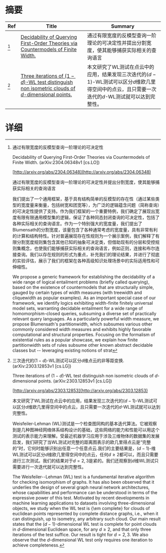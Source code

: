 # 摘要

| Ref | Title | Summary |
| --- | --- | --- |
| [^1] | [Decidability of Querying First-Order Theories via Countermodels of Finite Width.](http://arxiv.org/abs/2304.06348) | 通过有限宽度的反模型查询一阶理论的可决定性并提出分割宽度，使其能够捕获实际相关的查询语言 |
| [^2] | [Three iterations of $(1-d)$-WL test distinguish non isometric clouds of $d$-dimensional points.](http://arxiv.org/abs/2303.12853) | 本文研究了WL测试在点云中的应用，结果发现三次迭代的$(d-1)$-WL测试可以区分$d$维欧几里得空间中的点云，且只需要一次迭代的$d$-WL测试就可以达到完整性。 |

# 详细

[^1]: 通过有限宽度的反模型查询一阶理论的可决定性

    Decidability of Querying First-Order Theories via Countermodels of Finite Width. (arXiv:2304.06348v1 [cs.LO])

    [http://arxiv.org/abs/2304.06348](http://arxiv.org/abs/2304.06348)

    通过有限宽度的反模型查询一阶理论的可决定性并提出分割宽度，使其能够捕获实际相关的查询语言

    

    我们提出了一个通用框架，基于具有结构简单的反模型的存在性（通过某些类型的宽度量来衡量，包括树宽和团宽等），为广泛的逻辑蕴含问题（简称查询）的可决定性提供了支持。作为我们框架的一个重要特例，我们确定了展现出宽度有限有限通用模型集的逻辑，保证了各种同态封闭查询的可决定性，包括了各种实际相关的查询语言。作为一个特别强大的宽度量，我们提出了Blumensath的分割宽度，该量包含了各种通常考虑的宽度量，具有非常有利的计算和结构特性。针对普遍展现存在性规则为一个展示案例，我们解释了有限分割宽度规则集包含其他已知的抽象可决定类，但借助现有的分层和受控规则集概念，也使我们能够捕获实际相关的查询语言，例如正则，连接和布尔连接查询。我们以存在规则的形式为重点，补充我们的理论结果，并进行了彻底的实验评估，展示了我们的框架在各种高级知识处理场景中的实际适用性和可伸缩性。

    We propose a generic framework for establishing the decidability of a wide range of logical entailment problems (briefly called querying), based on the existence of countermodels that are structurally simple, gauged by certain types of width measures (with treewidth and cliquewidth as popular examples). As an important special case of our framework, we identify logics exhibiting width-finite finitely universal model sets, warranting decidable entailment for a wide range of homomorphism-closed queries, subsuming a diverse set of practically relevant query languages. As a particularly powerful width measure, we propose Blumensath's partitionwidth, which subsumes various other commonly considered width measures and exhibits highly favorable computational and structural properties. Focusing on the formalism of existential rules as a popular showcase, we explain how finite partitionwidth sets of rules subsume other known abstract decidable classes but -- leveraging existing notions of strat
    
[^2]: 三次迭代的$(1-d)$-WL测试可以区分$d$维点云的非等距变换. (arXiv:2303.12853v1 [cs.LG])

    Three iterations of $(1-d)$-WL test distinguish non isometric clouds of $d$-dimensional points. (arXiv:2303.12853v1 [cs.LG])

    [http://arxiv.org/abs/2303.12853](http://arxiv.org/abs/2303.12853)

    本文研究了WL测试在点云中的应用，结果发现三次迭代的$(d-1)$-WL测试可以区分$d$维欧几里得空间中的点云，且只需要一次迭代的$d$-WL测试就可以达到完整性。

    

    Weisfeiler-Lehman (WL)测试是一个检查图同构的基本迭代算法。它被观察到是几种图神经网络体系结构设计的基础，这些网络的能力和性能可以用这个测试的表示能力来理解。受最近机器学习应用于涉及三维物体的数据集的发展启发，我们研究了当WL测试对完整的距离图表示的欧几里得点云是“完整的”时，它何时能够识别出任意一个任意点云.我们的主要结果是，$(d-1)$-维WL测试可以区分$d$维欧几里得空间中的点云，任何$d\ge 2$都可以，而且只需要进行三次测试。我们的结果对于$d=2,3$是紧的。我们还观察到$d$维WL测试只需要进行一次迭代就可以达到完整性。

    The Weisfeiler--Lehman (WL) test is a fundamental iterative algorithm for checking isomorphism of graphs. It has also been observed that it underlies the design of several graph neural network architectures, whose capabilities and performance can be understood in terms of the expressive power of this test. Motivated by recent developments in machine learning applications to datasets involving three-dimensional objects, we study when the WL test is {\em complete} for clouds of euclidean points represented by complete distance graphs, i.e., when it can distinguish, up to isometry, any arbitrary such cloud.  Our main result states that the $(d-1)$-dimensional WL test is complete for point clouds in $d$-dimensional Euclidean space, for any $d\ge 2$, and that only three iterations of the test suffice. Our result is tight for $d = 2, 3$. We also observe that the $d$-dimensional WL test only requires one iteration to achieve completeness.
    

